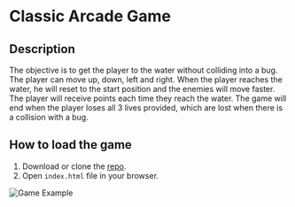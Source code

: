 # Classic Arcade Game

## Description

The objective is to get the player to the water without colliding into a bug. The player can move up, down, left and right. When the player reaches the water, he will reset to the start position and the enemies will move faster. The player will receive points each time they reach the water. The game will end when the player loses all 3 lives provided, which are lost when there is a collision with a bug. 

## How to load the game

1. Download or clone the [repo](https://github.com/randiU/frontend-nano-degree-arcade-game.git).
2. Open `index.html` file in your browser.

![Game Example](img/bugCrossingExample.jpg)